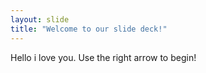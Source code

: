 ```yaml
---
layout: slide
title: "Welcome to our slide deck!"
---
```

Hello i love you.
Use the right arrow to begin!

